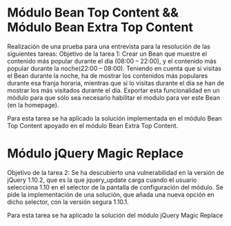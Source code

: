 # Módulo Bean Top Content && Módulo Bean Extra Top Content
Realización de una prueba para una entrevista para la resolución de las siguientes tareas:
Objetivo de la tarea 1:
Crear un Bean que muestre el contenido más popular durante el dia (08:00 – 22:00), y el contenido más popular durante la noche(22:00 – 08:00). Teniendo en cuenta que si visitas el Bean durante la noche, ha de mostrar los contenidos más populares durante esa franja horaria, mientras que si lo visitas durante el día se han de mostrar los más visitados durante el día.
Exportar esta funcionalidad en un módulo para que sólo sea necesario habilitar el modulo para ver este Bean (en la homepage).

Para esta tarea se ha aplicado la solución implementada en el módulo Bean Top Content apoyado en el módulo Bean Extra Top Content.

# Módulo jQuery Magic Replace
Objetivo de la tarea 2:
Se ha descubierto una vulnerabilidad en la versión de jQuery 1.10.2, que es la que jquery_update carga cuando el usuario selecciona 1.10 en el selector de la pantalla de configuración del módulo. Se pide la implementación de una solución, que añada una nueva opción en dicho selector, con la versión segura 1.10.1.

Para esta tarea se ha aplicado la solución del módulo jQuery Magic Replace

